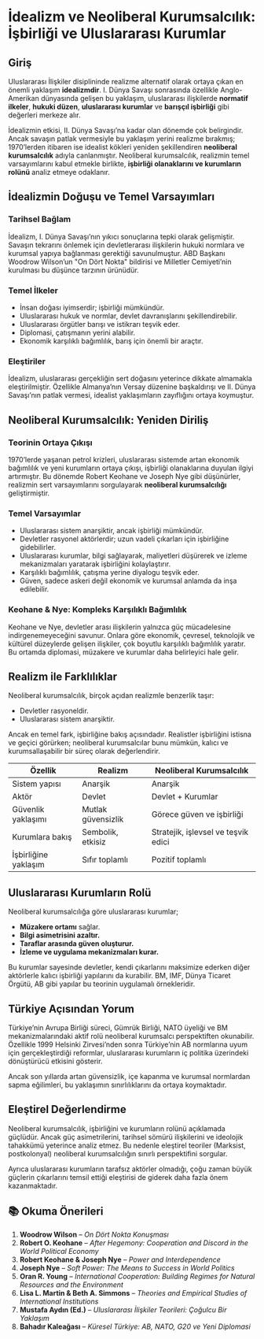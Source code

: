 # İdealizm ve Neoliberal Kurumsalcılık: İşbirliği ve Uluslararası Kurumlar

## Giriş

Uluslararası İlişkiler disiplininde realizme alternatif olarak ortaya çıkan en önemli yaklaşım **idealizmdir**. I. Dünya Savaşı sonrasında özellikle Anglo-Amerikan dünyasında gelişen bu yaklaşım, uluslararası ilişkilerde **normatif ilkeler**, **hukuki düzen**, **uluslararası kurumlar** ve **barışçıl işbirliği** gibi değerleri merkeze alır.

İdealizmin etkisi, II. Dünya Savaşı’na kadar olan dönemde çok belirgindir. Ancak savaşın patlak vermesiyle bu yaklaşım yerini realizme bırakmış; 1970’lerden itibaren ise idealist kökleri yeniden şekillendiren **neoliberal kurumsalcılık** adıyla canlanmıştır. Neoliberal kurumsalcılık, realizmin temel varsayımlarını kabul etmekle birlikte, **işbirliği olanaklarını ve kurumların rolünü** analiz etmeye odaklanır.

## İdealizmin Doğuşu ve Temel Varsayımları

### Tarihsel Bağlam

İdealizm, I. Dünya Savaşı’nın yıkıcı sonuçlarına tepki olarak gelişmiştir. Savaşın tekrarını önlemek için devletlerarası ilişkilerin hukuki normlara ve kurumsal yapıya bağlanması gerektiği savunulmuştur. ABD Başkanı Woodrow Wilson’un "On Dört Nokta" bildirisi ve Milletler Cemiyeti’nin kurulması bu düşünce tarzının ürünüdür.

### Temel İlkeler

- İnsan doğası iyimserdir; işbirliği mümkündür.
- Uluslararası hukuk ve normlar, devlet davranışlarını şekillendirebilir.
- Uluslararası örgütler barışı ve istikrarı teşvik eder.
- Diplomasi, çatışmanın yerini alabilir.
- Ekonomik karşılıklı bağımlılık, barış için önemli bir araçtır.

### Eleştiriler

İdealizm, uluslararası gerçekliğin sert doğasını yeterince dikkate almamakla eleştirilmiştir. Özellikle Almanya’nın Versay düzenine başkaldırışı ve II. Dünya Savaşı’nın patlak vermesi, idealist yaklaşımların zayıflığını ortaya koymuştur.

## Neoliberal Kurumsalcılık: Yeniden Diriliş

### Teorinin Ortaya Çıkışı

1970’lerde yaşanan petrol krizleri, uluslararası sistemde artan ekonomik bağımlılık ve yeni kurumların ortaya çıkışı, işbirliği olanaklarına duyulan ilgiyi artırmıştır. Bu dönemde Robert Keohane ve Joseph Nye gibi düşünürler, realizmin sert varsayımlarını sorgulayarak **neoliberal kurumsalcılığı** geliştirmiştir.

### Temel Varsayımlar

- Uluslararası sistem anarşiktir, ancak işbirliği mümkündür.
- Devletler rasyonel aktörlerdir; uzun vadeli çıkarları için işbirliğine gidebilirler.
- Uluslararası kurumlar, bilgi sağlayarak, maliyetleri düşürerek ve izleme mekanizmaları yaratarak işbirliğini kolaylaştırır.
- Karşılıklı bağımlılık, çatışma yerine diyalogu teşvik eder.
- Güven, sadece askeri değil ekonomik ve kurumsal anlamda da inşa edilebilir.

### Keohane & Nye: Kompleks Karşılıklı Bağımlılık

Keohane ve Nye, devletler arası ilişkilerin yalnızca güç mücadelesine indirgenemeyeceğini savunur. Onlara göre ekonomik, çevresel, teknolojik ve kültürel düzeylerde gelişen ilişkiler, çok boyutlu karşılıklı bağımlılık yaratır. Bu ortamda diplomasi, müzakere ve kurumlar daha belirleyici hale gelir.

## Realizm ile Farklılıklar

Neoliberal kurumsalcılık, birçok açıdan realizmle benzerlik taşır:

- Devletler rasyoneldir.
- Uluslararası sistem anarşiktir.

Ancak en temel fark, işbirliğine bakış açısındadır. Realistler işbirliğini istisna ve geçici görürken; neoliberal kurumsalcılar bunu mümkün, kalıcı ve kurumsallaşabilir bir süreç olarak değerlendirir.

| Özellik              | Realizm            | Neoliberal Kurumsalcılık            |
| -------------------- | ------------------ | ----------------------------------- |
| Sistem yapısı        | Anarşik            | Anarşik                             |
| Aktör                | Devlet             | Devlet + Kurumlar                   |
| Güvenlik yaklaşımı   | Mutlak güvensizlik | Görece güven ve işbirliği           |
| Kurumlara bakış      | Sembolik, etkisiz  | Stratejik, işlevsel ve teşvik edici |
| İşbirliğine yaklaşım | Sıfır toplamlı     | Pozitif toplamlı                    |

## Uluslararası Kurumların Rolü

Neoliberal kurumsalcılığa göre uluslararası kurumlar;

- **Müzakere ortamı** sağlar.
- **Bilgi asimetrisini azaltır.**
- **Taraflar arasında güven oluşturur.**
- **İzleme ve uygulama mekanizmaları kurar.**

Bu kurumlar sayesinde devletler, kendi çıkarlarını maksimize ederken diğer aktörlerle kalıcı işbirliği yapılarını da kurabilir. BM, IMF, Dünya Ticaret Örgütü, AB gibi yapılar bu teorinin uygulamalı örnekleridir.

## Türkiye Açısından Yorum

Türkiye’nin Avrupa Birliği süreci, Gümrük Birliği, NATO üyeliği ve BM mekanizmalarındaki aktif rolü neoliberal kurumsalcı perspektiften okunabilir. Özellikle 1999 Helsinki Zirvesi’nden sonra Türkiye’nin AB normlarına uyum için gerçekleştirdiği reformlar, uluslararası kurumların iç politika üzerindeki dönüştürücü etkisini gösterir.

Ancak son yıllarda artan güvensizlik, içe kapanma ve kurumsal normlardan sapma eğilimleri, bu yaklaşımın sınırlılıklarını da ortaya koymaktadır.

## Eleştirel Değerlendirme

Neoliberal kurumsalcılık, işbirliğini ve kurumların rolünü açıklamada güçlüdür. Ancak güç asimetrilerini, tarihsel sömürü ilişkilerini ve ideolojik tahakkümü yeterince analiz etmez. Bu nedenle eleştirel teoriler (Marksist, postkolonyal) neoliberal kurumsalcılığın sınırlı perspektifini sorgular.

Ayrıca uluslararası kurumların tarafsız aktörler olmadığı, çoğu zaman büyük güçlerin çıkarlarını temsil ettiği eleştirisi de giderek daha fazla önem kazanmaktadır.

## 📚 Okuma Önerileri

1. **Woodrow Wilson** – _On Dört Nokta Konuşması_
2. **Robert O. Keohane** – _After Hegemony: Cooperation and Discord in the World Political Economy_
3. **Robert Keohane & Joseph Nye** – _Power and Interdependence_
4. **Joseph Nye** – _Soft Power: The Means to Success in World Politics_
5. **Oran R. Young** – _International Cooperation: Building Regimes for Natural Resources and the Environment_
6. **Lisa L. Martin & Beth A. Simmons** – _Theories and Empirical Studies of International Institutions_
7. **Mustafa Aydın (Ed.)** – _Uluslararası İlişkiler Teorileri: Çoğulcu Bir Yaklaşım_
8. **Bahadır Kaleağası** – _Küresel Türkiye: AB, NATO, G20 ve Yeni Diplomasi_
